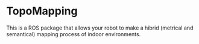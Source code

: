 # TopoMapping
This is a ROS package that allows your robot to make a hibrid (metrical and semantical) mapping process of indoor environments.
